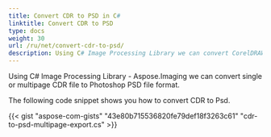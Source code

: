 ```yaml
---
title: Convert CDR to PSD in C#
linktitle: Convert CDR to PSD
type: docs
weight: 30
url: /ru/net/convert-cdr-to-psd/
description: Using C# Image Processing Library we can convert CorelDRAW CDR image to Photoshop PSD format.
---
```


Using C# Image Processing Library - Aspose.Imaging we can convert single or multipage CDR file to Photoshop PSD file format.

The following code snippet shows you how to convert CDR to Psd.

{{< gist "aspose-com-gists" "43e80b715536820fe79def18f3263c61" "cdr-to-psd-multipage-export.cs" >}}
